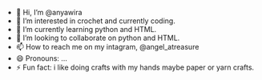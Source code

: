 - 👋 Hi, I’m @anyawira
- 👀 I’m interested in crochet and currently coding.
- 🌱 I’m currently learning python and HTML.
- 💞️ I’m looking to collaborate on python and HTML.
- 📫 How to reach me on my intagram, @angel_atreasure
- 😄 Pronouns: ...
- ⚡ Fun fact: i like doing crafts with my hands maybe paper or yarn crafts.

<!---
anyawira/anyawira is a ✨ special ✨ repository because its `README.md` (this file) appears on your GitHub profile.
You can click the Preview link to take a look at your changes.
--->
